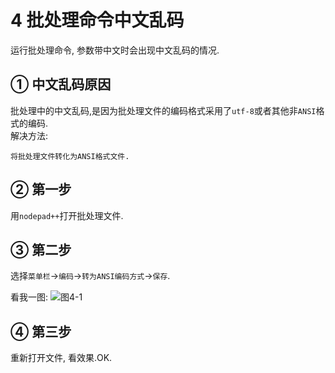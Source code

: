 4 批处理命令中文乱码
===

<div class="jumbotron">
	<p>运行批处理命令, 参数带中文时会出现中文乱码的情况.<br>
	</p>
</div>

① 中文乱码原因
---

批处理中的中文乱码,是因为批处理文件的编码格式采用了`utf-8`或者其他非`ANSI`格式的编码.   
解决方法:

	将批处理文件转化为ANSI格式文件.
	
② 第一步
---

用`nodepad++`打开批处理文件.

③ 第二步
---

选择`菜单栏`->`编码`->`转为ANSI编码方式`->`保存`.

看我一图:
![图4-1](http://localhost/img/windows/basic/4-1.png)

④ 第三步
---

重新打开文件, 看效果.OK.